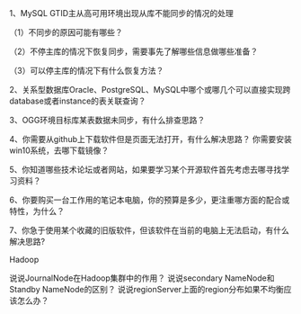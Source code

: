 

1、MySQL GTID主从高可用环境出现从库不能同步的情况的处理

（1）不同步的原因可能有哪些？

（2）不停主库的情况下恢复同步，需要事先了解哪些信息做哪些准备？

（3）可以停主库的情况下有什么恢复方法？

2、关系型数据库Oracle、PostgreSQL、MySQL中哪个或哪几个可以直接实现跨database或者instance的表关联查询？

3、OGG环境目标库某表数据未同步，有什么排查思路？

4、你需要从github上下载软件但是页面无法打开，有什么解决思路？ 你需要安装win10系统，去哪下载镜像？

5、你知道哪些技术论坛或者网站，如果要学习某个开源软件首先考虑去哪寻找学习资料？

6、你要购买一台工作用的笔记本电脑，你的预算是多少，更注重哪方面的配合或特性，为什么？

7、你急于使用某个收藏的旧版软件，但该软件在当前的电脑上无法启动，有什么解决思路?





Hadoop

说说JournalNode在Hadoop集群中的作用？
说说secondary NameNode和Standby NameNode的区别？
说说regionServer上面的region分布如果不均衡应该怎么办？





